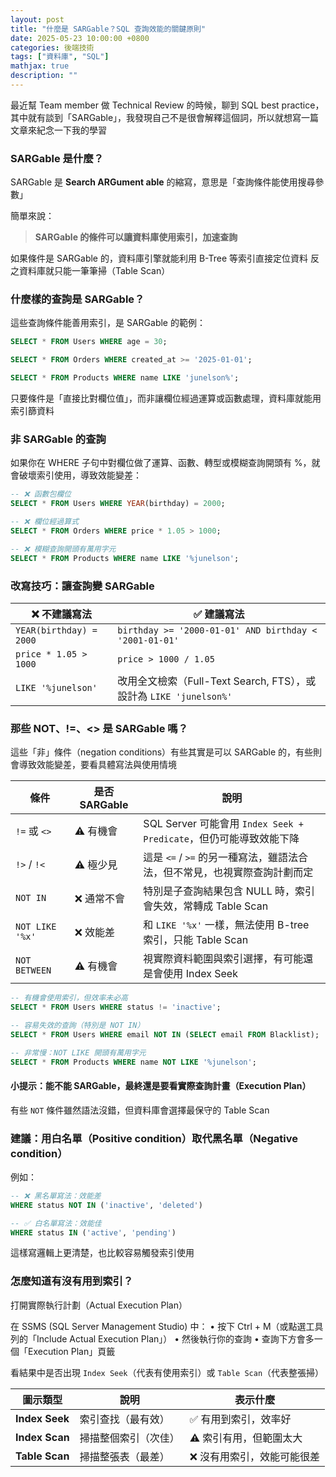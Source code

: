 ```yaml
---
layout: post
title: "什麼是 SARGable？SQL 查詢效能的關鍵原則"
date: 2025-05-23 10:00:00 +0800
categories: 後端技術
tags: ["資料庫", "SQL"]
mathjax: true
description: ""
---
```


最近幫 Team member 做 Technical Review 的時候，聊到 SQL best practice，其中就有談到「SARGable」，我發現自己不是很會解釋這個詞，所以就想寫一篇文章來紀念一下我的學習

### SARGable 是什麼？

SARGable 是 **Search ARGument able** 的縮寫，意思是「查詢條件能使用搜尋參數」

簡單來說：  
> **SARGable 的條件可以讓資料庫使用索引，加速查詢**

如果條件是 SARGable 的，資料庫引擎就能利用 B-Tree 等索引直接定位資料
反之資料庫就只能一筆筆掃（Table Scan）

### 什麼樣的查詢是 SARGable？

這些查詢條件能善用索引，是 SARGable 的範例：

```sql
SELECT * FROM Users WHERE age = 30;

SELECT * FROM Orders WHERE created_at >= '2025-01-01';

SELECT * FROM Products WHERE name LIKE 'junelson%';
```

只要條件是「直接比對欄位值」，而非讓欄位經過運算或函數處理，資料庫就能用索引篩資料

### 非 SARGable 的查詢

如果你在 WHERE 子句中對欄位做了運算、函數、轉型或模糊查詢開頭有 %，就會破壞索引使用，導致效能變差：

```sql
-- ❌ 函數包欄位
SELECT * FROM Users WHERE YEAR(birthday) = 2000;

-- ❌ 欄位經過算式
SELECT * FROM Orders WHERE price * 1.05 > 1000;

-- ❌ 模糊查詢開頭有萬用字元
SELECT * FROM Products WHERE name LIKE '%junelson';
```

### 改寫技巧：讓查詢變 SARGable

| ❌ 不建議寫法              | ✅ 建議寫法                                                  |
|---------------------------|---------------------------------------------------------------|
| `YEAR(birthday) = 2000`   | `birthday >= '2000-01-01' AND birthday < '2001-01-01'`        |
| `price * 1.05 > 1000`     | `price > 1000 / 1.05`                                         |
| `LIKE '%junelson'`           | 改用全文檢索（Full-Text Search, FTS），或設計為 `LIKE 'junelson%'`    |


### 那些 NOT、!=、<> 是 SARGable 嗎？

這些「非」條件（negation conditions）有些其實是可以 SARGable 的，有些則會導致效能變差，要看具體寫法與使用情境

| 條件             | 是否 SARGable | 說明                                                                 |
|------------------|----------------|----------------------------------------------------------------------|
| `!=` 或 `<>`      | ⚠️ 有機會        | SQL Server 可能會用 `Index Seek + Predicate`，但仍可能導致效能下降     |
| `!>` / `!<`      | ⚠️ 極少見        | 這是 `<=` / `>=` 的另一種寫法，雖語法合法，但不常見，也視實際查詢計劃而定  |
| `NOT IN`         | ❌ 通常不會      | 特別是子查詢結果包含 NULL 時，索引會失效，常轉成 Table Scan             |
| `NOT LIKE '%x'`  | ❌ 效能差        | 和 `LIKE '%x'` 一樣，無法使用 B-tree 索引，只能 Table Scan               |
| `NOT BETWEEN`    | ⚠️ 有機會        | 視實際資料範圍與索引選擇，有可能還是會使用 Index Seek                    |

```sql
-- 有機會使用索引，但效率未必高
SELECT * FROM Users WHERE status != 'inactive';

-- 容易失效的查詢（特別是 NOT IN）
SELECT * FROM Users WHERE email NOT IN (SELECT email FROM Blacklist);

-- 非常慢：NOT LIKE 開頭有萬用字元
SELECT * FROM Products WHERE name NOT LIKE '%junelson';
```

#### 小提示：能不能 SARGable，最終還是要看實際查詢計畫（Execution Plan）  

有些 `NOT` 條件雖然語法沒錯，但資料庫會選擇最保守的 Table Scan

### 建議：用白名單（Positive condition）取代黑名單（Negative condition）

例如：

```sql
-- ❌ 黑名單寫法：效能差
WHERE status NOT IN ('inactive', 'deleted')

-- ✅ 白名單寫法：效能佳
WHERE status IN ('active', 'pending')
```

這樣寫邏輯上更清楚，也比較容易觸發索引使用

### 怎麼知道有沒有用到索引？

打開實際執行計劃（Actual Execution Plan）

在 SSMS (SQL Server Management Studio) 中：
	•	按下 Ctrl + M（或點選工具列的「Include Actual Execution Plan」）
	•	然後執行你的查詢
	•	查詢下方會多一個「Execution Plan」頁籤

看結果中是否出現 `Index Seek`（代表有使用索引）或 `Table Scan`（代表整張掃）

| 圖示類型       | 說明                   | 表示什麼                         |
|----------------|------------------------|----------------------------------|
| **Index Seek** | 索引查找（最有效）        | ✅ 有用到索引，效率好              |
| **Index Scan** | 掃描整個索引（次佳）      | ⚠️ 索引有用，但範圍太大            |
| **Table Scan** | 掃描整張表（最差）        | ❌ 沒有用索引，效能可能很差        |
